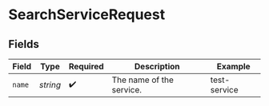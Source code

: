 # SearchServiceRequest


## Fields

| Field                    | Type                     | Required                 | Description              | Example                  |
| ------------------------ | ------------------------ | ------------------------ | ------------------------ | ------------------------ |
| `name`                   | *string*                 | :heavy_check_mark:       | The name of the service. | test-service             |